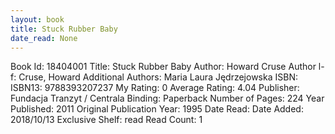 ```yaml
---
layout: book
title: Stuck Rubber Baby
date_read: None
---
```


Book Id: 18404001
Title: Stuck Rubber Baby
Author: Howard Cruse
Author l-f: Cruse, Howard
Additional Authors: Maria Laura Jędrzejowska
ISBN: 
ISBN13: 9788393207237
My Rating: 0
Average Rating: 4.04
Publisher: Fundacja Tranzyt / Centrala
Binding: Paperback
Number of Pages: 224
Year Published: 2011
Original Publication Year: 1995
Date Read: 
Date Added: 2018/10/13
Exclusive Shelf: read
Read Count: 1

